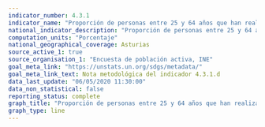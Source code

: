 ```yaml
---
indicator_number: 4.3.1
indicator_name: "Proporción de personas entre 25 y 64 años que han realizado estudios o formación en las últimas cuatro semanas"
national_indicator_description: "Proporción de personas entre 25 y 64 años que han realizado estudios o formación en las últimas cuatro semanas"
computation_units: "Porcentaje"
national_geographical_coverage: Asturias
source_active_1: true
source_organisation_1: "Encuesta de población activa, INE"
goal_meta_link: "https://unstats.un.org/sdgs/metadata/"
goal_meta_link_text: Nota metodológica del indicador 4.3.1.d
data_last_update: "06/05/2020 11:30:00"
data_non_statistical: false
reporting_status: complete
graph_title: "Proporción de personas entre 25 y 64 años que han realizado estudios o formación en las últimas cuatro semanas"
graph_type: line
---
```

